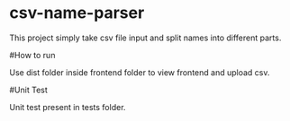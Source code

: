 # csv-name-parser

This project simply take csv file input and split names into different parts.

#How to run

Use dist folder inside frontend folder to view frontend and upload csv.

#Unit Test

Unit test present in tests folder.
